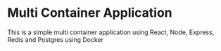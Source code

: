 # Multi Container Application

This is a simple multi container application using React, Node, Express, Redis and Postgres using Docker
